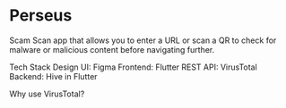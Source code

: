 # Perseus
Scam Scan app that allows you to enter a URL or scan a QR to check for malware or malicious content before navigating further.

Tech Stack
Design UI: Figma
Frontend: Flutter
REST API: VirusTotal
Backend: Hive in Flutter


Why use VirusTotal?
